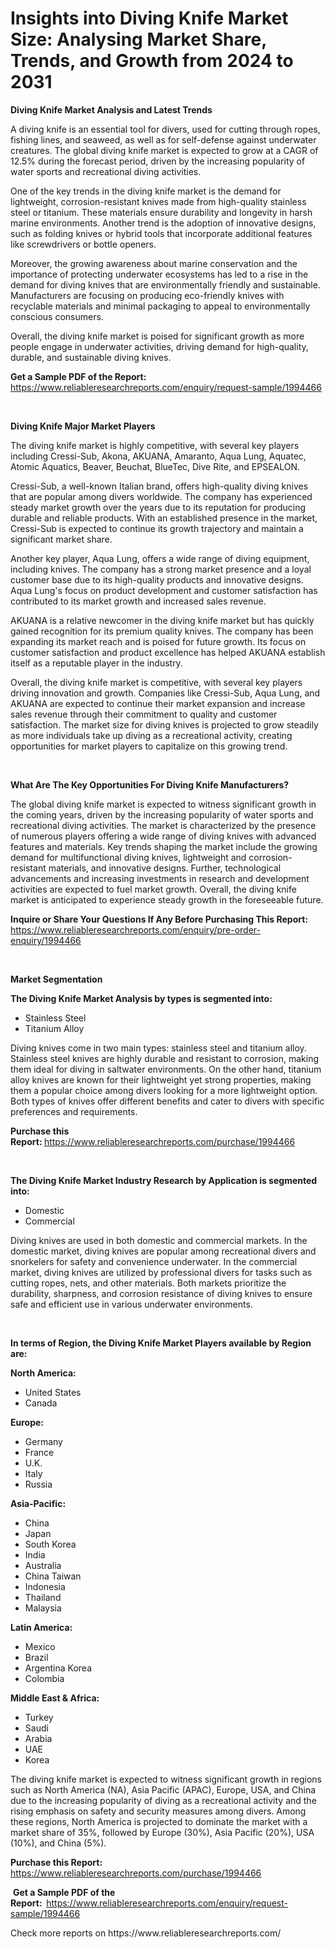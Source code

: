 <p><h1>Insights into Diving Knife Market Size: Analysing Market Share, Trends, and Growth from 2024 to 2031</h1></p><p><strong>Diving Knife Market Analysis and Latest Trends</strong></p>
<p><p>A diving knife is an essential tool for divers, used for cutting through ropes, fishing lines, and seaweed, as well as for self-defense against underwater creatures. The global diving knife market is expected to grow at a CAGR of 12.5% during the forecast period, driven by the increasing popularity of water sports and recreational diving activities. </p><p>One of the key trends in the diving knife market is the demand for lightweight, corrosion-resistant knives made from high-quality stainless steel or titanium. These materials ensure durability and longevity in harsh marine environments. Another trend is the adoption of innovative designs, such as folding knives or hybrid tools that incorporate additional features like screwdrivers or bottle openers.</p><p>Moreover, the growing awareness about marine conservation and the importance of protecting underwater ecosystems has led to a rise in the demand for diving knives that are environmentally friendly and sustainable. Manufacturers are focusing on producing eco-friendly knives with recyclable materials and minimal packaging to appeal to environmentally conscious consumers.</p><p>Overall, the diving knife market is poised for significant growth as more people engage in underwater activities, driving demand for high-quality, durable, and sustainable diving knives.</p></p>
<p><strong>Get a Sample PDF of the Report:&nbsp;</strong> <a href="https://www.reliableresearchreports.com/enquiry/request-sample/1994466">https://www.reliableresearchreports.com/enquiry/request-sample/1994466</a></p>
<p>&nbsp;</p>
<p><strong>Diving Knife Major Market Players</strong></p>
<p><p>The diving knife market is highly competitive, with several key players including Cressi-Sub, Akona, AKUANA, Amaranto, Aqua Lung, Aquatec, Atomic Aquatics, Beaver, Beuchat, BlueTec, Dive Rite, and EPSEALON.</p><p>Cressi-Sub, a well-known Italian brand, offers high-quality diving knives that are popular among divers worldwide. The company has experienced steady market growth over the years due to its reputation for producing durable and reliable products. With an established presence in the market, Cressi-Sub is expected to continue its growth trajectory and maintain a significant market share.</p><p>Another key player, Aqua Lung, offers a wide range of diving equipment, including knives. The company has a strong market presence and a loyal customer base due to its high-quality products and innovative designs. Aqua Lung's focus on product development and customer satisfaction has contributed to its market growth and increased sales revenue.</p><p>AKUANA is a relative newcomer in the diving knife market but has quickly gained recognition for its premium quality knives. The company has been expanding its market reach and is poised for future growth. Its focus on customer satisfaction and product excellence has helped AKUANA establish itself as a reputable player in the industry.</p><p>Overall, the diving knife market is competitive, with several key players driving innovation and growth. Companies like Cressi-Sub, Aqua Lung, and AKUANA are expected to continue their market expansion and increase sales revenue through their commitment to quality and customer satisfaction. The market size for diving knives is projected to grow steadily as more individuals take up diving as a recreational activity, creating opportunities for market players to capitalize on this growing trend.</p></p>
<p>&nbsp;</p>
<p><strong>What Are The Key Opportunities For Diving Knife Manufacturers?</strong></p>
<p><p>The global diving knife market is expected to witness significant growth in the coming years, driven by the increasing popularity of water sports and recreational diving activities. The market is characterized by the presence of numerous players offering a wide range of diving knives with advanced features and materials. Key trends shaping the market include the growing demand for multifunctional diving knives, lightweight and corrosion-resistant materials, and innovative designs. Further, technological advancements and increasing investments in research and development activities are expected to fuel market growth. Overall, the diving knife market is anticipated to experience steady growth in the foreseeable future.</p></p>
<p><strong>Inquire or Share Your Questions If Any Before Purchasing This Report:</strong> <a href="https://www.reliableresearchreports.com/enquiry/pre-order-enquiry/1994466">https://www.reliableresearchreports.com/enquiry/pre-order-enquiry/1994466</a></p>
<p>&nbsp;</p>
<p><strong>Market Segmentation</strong></p>
<p><strong>The Diving Knife Market Analysis by types is segmented into:</strong></p>
<p><ul><li>Stainless Steel</li><li>Titanium Alloy</li></ul></p>
<p><p>Diving knives come in two main types: stainless steel and titanium alloy. Stainless steel knives are highly durable and resistant to corrosion, making them ideal for diving in saltwater environments. On the other hand, titanium alloy knives are known for their lightweight yet strong properties, making them a popular choice among divers looking for a more lightweight option. Both types of knives offer different benefits and cater to divers with specific preferences and requirements.</p></p>
<p><strong>Purchase this Report:&nbsp;</strong><a href="https://www.reliableresearchreports.com/purchase/1994466">https://www.reliableresearchreports.com/purchase/1994466</a></p>
<p>&nbsp;</p>
<p><strong>The Diving Knife Market Industry Research by Application is segmented into:</strong></p>
<p><ul><li>Domestic</li><li>Commercial</li></ul></p>
<p><p>Diving knives are used in both domestic and commercial markets. In the domestic market, diving knives are popular among recreational divers and snorkelers for safety and convenience underwater. In the commercial market, diving knives are utilized by professional divers for tasks such as cutting ropes, nets, and other materials. Both markets prioritize the durability, sharpness, and corrosion resistance of diving knives to ensure safe and efficient use in various underwater environments.</p></p>
<p>&nbsp;</p>
<p><strong>In terms of Region, the Diving Knife Market Players available by Region are:</strong></p>
<p>
    <p> <strong> North America: </strong>
        <ul>
            <li>United States</li>
            <li>Canada</li>
        </ul>
        </p> 
    <p> <strong> Europe: </strong>
        <ul>
            <li>Germany</li>
            <li>France</li>
            <li>U.K.</li>
            <li>Italy</li>
            <li>Russia</li>
        </ul>
        </p> 
    <p> <strong> Asia-Pacific: </strong>
        <ul>
            <li>China</li>
            <li>Japan</li>
            <li>South Korea</li>
            <li>India</li>
            <li>Australia</li>
            <li>China Taiwan</li>
            <li>Indonesia</li>
            <li>Thailand</li>
            <li>Malaysia</li>
        </ul>
        </p> 
    <p> <strong> Latin America: </strong>
        <ul>
            <li>Mexico</li>
            <li>Brazil</li>
            <li>Argentina Korea</li>
            <li>Colombia</li>
        </ul>
        </p> 
    <p> <strong> Middle East & Africa: </strong>
        <ul>
            <li>Turkey</li>
            <li>Saudi</li>
            <li>Arabia</li>
            <li>UAE</li>
            <li>Korea</li>
        </ul>
    </p>
    </p>
<p><p>The diving knife market is expected to witness significant growth in regions such as North America (NA), Asia Pacific (APAC), Europe, USA, and China due to the increasing popularity of diving as a recreational activity and the rising emphasis on safety and security measures among divers. Among these regions, North America is projected to dominate the market with a market share of 35%, followed by Europe (30%), Asia Pacific (20%), USA (10%), and China (5%).</p></p>
<p><strong>Purchase this Report: </strong><a href="https://www.reliableresearchreports.com/purchase/1994466">https://www.reliableresearchreports.com/purchase/1994466</a></p>
<p>&nbsp;<strong>Get a Sample PDF of the Report:&nbsp;&nbsp;</strong><a href="https://www.reliableresearchreports.com/enquiry/request-sample/1994466">https://www.reliableresearchreports.com/enquiry/request-sample/1994466</a></p>
<p><strong></strong></p>
<p>Check more reports on https://www.reliableresearchreports.com/</p>
